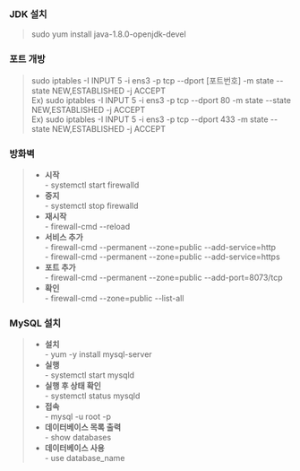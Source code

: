 ### JDK 설치
> sudo yum install java-1.8.0-openjdk-devel   



### 포트 개방
> sudo iptables -I INPUT 5 -i ens3 -p tcp --dport [포트번호] -m state --state NEW,ESTABLISHED -j ACCEPT   
> Ex) sudo iptables -I INPUT 5 -i ens3 -p tcp --dport 80 -m state --state NEW,ESTABLISHED -j ACCEPT   
> Ex) sudo iptables -I INPUT 5 -i ens3 -p tcp --dport 433 -m state --state NEW,ESTABLISHED -j ACCEPT   



### 방화벽
> - **시작**   
>   \- systemctl start firewalld   
> - **중지**   
>   \- systemctl stop firewalld    
> - **재시작**   
>   \- firewall-cmd --reload   
> - **서비스 추가**   
>   \- firewall-cmd --permanent --zone=public --add-service=http   
>   \- firewall-cmd --permanent --zone=public --add-service=https   
> - **포트 추가**   
>   \- firewall-cmd --permanent --zone=public --add-port=8073/tcp   
> - **확인**   
>   \- firewall-cmd --zone=public --list-all   




### MySQL 설치
> - **설치**   
>   \- yum -y install mysql-server   
> - **실행**   
>   \- systemctl start mysqld   
> - **실행 후 상태 확인**   
>   \- systemctl status mysqld   
> - **접속**   
>   \- mysql -u root -p   
> - **데이터베이스 목록 출력**   
>   \- show databases   
> - **데이터베이스 사용**   
>   \- use database_name   
